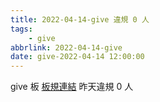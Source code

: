 ```yaml
---
title: 2022-04-14-give 違規 0 人
tags:
    - give
abbrlink: 2022-04-14-give
date: give-2022-04-14 12:00:00
---
```

give 板 [板規連結](https://www.ptt.cc/bbs/give/M.1612495900.A.C32.html)
昨天違規 0 人
